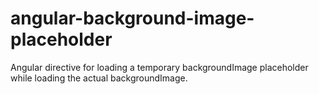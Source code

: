 # angular-background-image-placeholder
Angular directive for loading a temporary backgroundImage placeholder while loading the actual backgroundImage.
